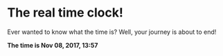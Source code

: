 # The real time clock!

Ever wanted to know what the time is? Well, your journey is about to end!

**The time is Nov 08, 2017, 13:57**